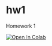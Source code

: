 # hw1
Homework 1

<a target="_blank" href="https://colab.research.google.com/github/ucsd-cse151a-f24/hw1">
  <img src="https://colab.research.google.com/assets/colab-badge.svg" alt="Open In Colab"/>
</a>
